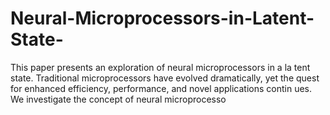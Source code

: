 # Neural-Microprocessors-in-Latent-State-
 This paper presents an exploration of neural microprocessors in a la tent state. Traditional microprocessors have evolved dramatically, yet the  quest for enhanced efficiency, performance, and novel applications contin ues. We investigate the concept of neural microprocesso
